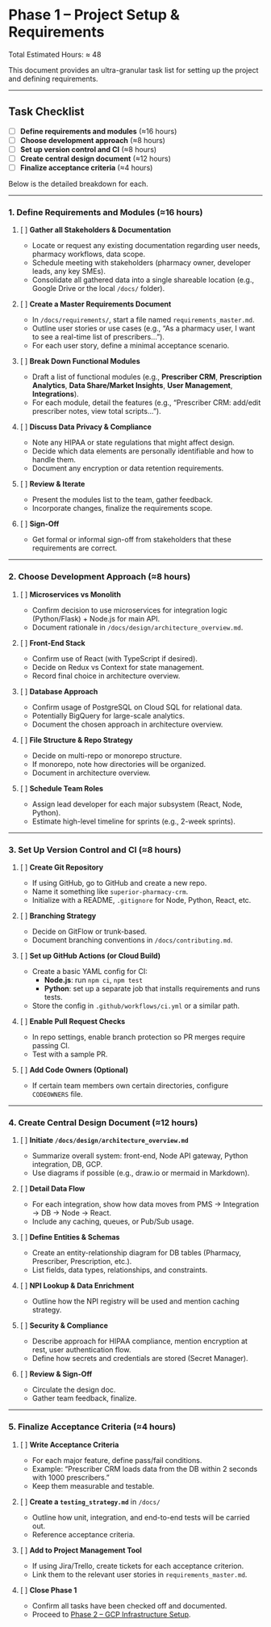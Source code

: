 # Phase 1 – Project Setup & Requirements

Total Estimated Hours: ≈ 48

This document provides an ultra-granular task list for setting up the project and defining requirements.

---

## Task Checklist

- [ ] **Define requirements and modules** (≈16 hours)
- [ ] **Choose development approach** (≈8 hours)
- [ ] **Set up version control and CI** (≈8 hours)
- [ ] **Create central design document** (≈12 hours)
- [ ] **Finalize acceptance criteria** (≈4 hours)

Below is the detailed breakdown for each.

---

### 1. Define Requirements and Modules (≈16 hours)

1. [ ] **Gather all Stakeholders & Documentation**  
   - Locate or request any existing documentation regarding user needs, pharmacy workflows, data scope.  
   - Schedule meeting with stakeholders (pharmacy owner, developer leads, any key SMEs).
   - Consolidate all gathered data into a single shareable location (e.g., Google Drive or the local `/docs/` folder).

2. [ ] **Create a Master Requirements Document**  
   - In `/docs/requirements/`, start a file named `requirements_master.md`.  
   - Outline user stories or use cases (e.g., “As a pharmacy user, I want to see a real-time list of prescribers…”).  
   - For each user story, define a minimal acceptance scenario.

3. [ ] **Break Down Functional Modules**  
   - Draft a list of functional modules (e.g., **Prescriber CRM**, **Prescription Analytics**, **Data Share/Market Insights**, **User Management**, **Integrations**).  
   - For each module, detail the features (e.g., “Prescriber CRM: add/edit prescriber notes, view total scripts…”).

4. [ ] **Discuss Data Privacy & Compliance**  
   - Note any HIPAA or state regulations that might affect design.  
   - Decide which data elements are personally identifiable and how to handle them.  
   - Document any encryption or data retention requirements.

5. [ ] **Review & Iterate**  
   - Present the modules list to the team, gather feedback.  
   - Incorporate changes, finalize the requirements scope.

6. [ ] **Sign-Off**  
   - Get formal or informal sign-off from stakeholders that these requirements are correct.

---

### 2. Choose Development Approach (≈8 hours)

1. [ ] **Microservices vs Monolith**  
   - Confirm decision to use microservices for integration logic (Python/Flask) + Node.js for main API.  
   - Document rationale in `/docs/design/architecture_overview.md`.

2. [ ] **Front-End Stack**  
   - Confirm use of React (with TypeScript if desired).  
   - Decide on Redux vs Context for state management.  
   - Record final choice in architecture overview.

3. [ ] **Database Approach**  
   - Confirm usage of PostgreSQL on Cloud SQL for relational data.  
   - Potentially BigQuery for large-scale analytics.  
   - Document the chosen approach in architecture overview.

4. [ ] **File Structure & Repo Strategy**  
   - Decide on multi-repo or monorepo structure.  
   - If monorepo, note how directories will be organized.  
   - Document in architecture overview.

5. [ ] **Schedule Team Roles**  
   - Assign lead developer for each major subsystem (React, Node, Python).  
   - Estimate high-level timeline for sprints (e.g., 2-week sprints).

---

### 3. Set Up Version Control and CI (≈8 hours)

1. [ ] **Create Git Repository**  
   - If using GitHub, go to GitHub and create a new repo.  
   - Name it something like `superior-pharmacy-crm`.  
   - Initialize with a README, `.gitignore` for Node, Python, React, etc.

2. [ ] **Branching Strategy**  
   - Decide on GitFlow or trunk-based.  
   - Document branching conventions in `/docs/contributing.md`.

3. [ ] **Set up GitHub Actions (or Cloud Build)**  
   - Create a basic YAML config for CI:
     - **Node.js**: run `npm ci`, `npm test`  
     - **Python**: set up a separate job that installs requirements and runs tests.  
   - Store the config in `.github/workflows/ci.yml` or a similar path.

4. [ ] **Enable Pull Request Checks**  
   - In repo settings, enable branch protection so PR merges require passing CI.  
   - Test with a sample PR.

5. [ ] **Add Code Owners (Optional)**  
   - If certain team members own certain directories, configure `CODEOWNERS` file.

---

### 4. Create Central Design Document (≈12 hours)

1. [ ] **Initiate `/docs/design/architecture_overview.md`**  
   - Summarize overall system: front-end, Node API gateway, Python integration, DB, GCP.  
   - Use diagrams if possible (e.g., draw.io or mermaid in Markdown).

2. [ ] **Detail Data Flow**  
   - For each integration, show how data moves from PMS → Integration → DB → Node → React.  
   - Include any caching, queues, or Pub/Sub usage.

3. [ ] **Define Entities & Schemas**  
   - Create an entity-relationship diagram for DB tables (Pharmacy, Prescriber, Prescription, etc.).  
   - List fields, data types, relationships, and constraints.

4. [ ] **NPI Lookup & Data Enrichment**  
   - Outline how the NPI registry will be used and mention caching strategy.

5. [ ] **Security & Compliance**  
   - Describe approach for HIPAA compliance, mention encryption at rest, user authentication flow.  
   - Define how secrets and credentials are stored (Secret Manager).

6. [ ] **Review & Sign-Off**  
   - Circulate the design doc.  
   - Gather team feedback, finalize.

---

### 5. Finalize Acceptance Criteria (≈4 hours)

1. [ ] **Write Acceptance Criteria**  
   - For each major feature, define pass/fail conditions.  
   - Example: “Prescriber CRM loads data from the DB within 2 seconds with 1000 prescribers.”  
   - Keep them measurable and testable.

2. [ ] **Create a `testing_strategy.md`** in `/docs/`  
   - Outline how unit, integration, and end-to-end tests will be carried out.  
   - Reference acceptance criteria.

3. [ ] **Add to Project Management Tool**  
   - If using Jira/Trello, create tickets for each acceptance criterion.  
   - Link them to the relevant user stories in `requirements_master.md`.

4. [ ] **Close Phase 1**  
   - Confirm all tasks have been checked off and documented.  
   - Proceed to [Phase 2 – GCP Infrastructure Setup](./phase2_gcp_infrastructure.md).

